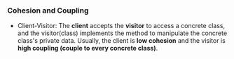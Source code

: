 ### Cohesion and Coupling
  * Client-Visitor: The **client** accepts the **visitor** to access a concrete class, and the visitor(class) implements the method to manipulate the concrete class's private data. Usually, the client is **low cohesion** and the visitor is **high coupling (couple to every concrete class)**. 
